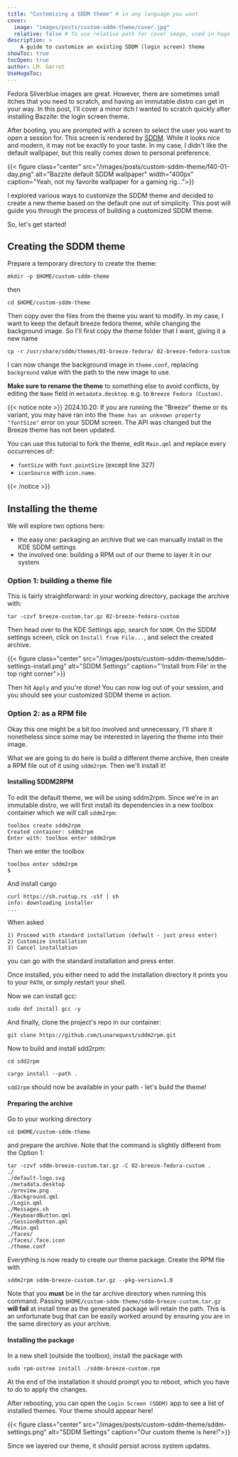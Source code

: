```yaml
---
title: "Customizing a SDDM theme" # in any language you want
cover:
  image: "images/posts/custom-sddm-theme/cover.jpg"
  relative: false # To use relative path for cover image, used in hugo Page-bundles
description: >
    A guide to customize an existing SDDM (login screen) theme
showToc: true
tocOpen: true
author: LM. Garret
UseHugoToc:
---
```


Fedora Silverblue images are great. However, there are sometimes small itches that you need to scratch, and having an immutable distro can get in your way. In this post, I'll cover a minor itch I wanted to scratch quickly after installing Bazzite: the login screen theme.

After booting, you are prompted with a screen to select the user you want to open a session for. This screen is rendered by [SDDM](https://github.com/sddm/sddm/). While it looks nice and modern, it may not be exactly to your taste. In my case, I didn't like the default wallpaper, but this really comes down to personal preference.

{{< figure class="center" src="/images/posts/custom-sddm-theme/f40-01-day.png" alt="Bazzite default SDDM wallpaper" width="400px" caption="Yeah, not my favorite wallpaper for a gaming rig...">}}

I explored various ways to customize the SDDM theme and decided to create a new theme based on the default one out of simplicity. This post will guide you through the process of building a customized SDDM theme.

So, let's get started!

## Creating the SDDM theme
Prepare a temporary directory to create the theme:
```command
mkdir -p $HOME/custom-sddm-theme
```
then
```command
cd $HOME/custom-sddm-theme
```

Then copy over the files from the theme you want to modify. In my case, I want to keep the default breeze fedora theme, while changing the background image. So I'll first copy the theme folder that I want, giving it a new name
```command
cp -r /usr/share/sddm/themes/01-breeze-fedora/ 02-breeze-fedora-custom
```

I can now change the background image in `theme.conf`, replacing `background` value with the path to the new image to use.

**Make sure to rename the theme** to something else to avoid conflicts, by editing the `Name` field in `metadata.desktop`. e.g. to `Breeze Fedora (Custom)`.

{{< notice note >}}
2024.10.20: If you are running the "Breeze" theme or its variant, you may have ran into the
`Theme has an unknown property "fontSize"` error on your SDDM screen. The API was changed but the Breeze theme has not been updated. 

You can use this tutorial to fork the theme, edit `Main.qml` and replace every occurrences of:
 - `fontSize` with `font.pointSize` (except line 327)
 - `iconSource` with `icon.name`.


{{< /notice >}}

## Installing the theme
We will explore two options here:
 - the easy one: packaging an archive that we can manually install in the KDE SDDM settings
 - the involved one: building a RPM out of our theme to layer it in our system

### Option 1: building a theme file
This is fairly straightforward: in your working directory, package the archive with:
```command
tar -czvf breeze-custom.tar.gz 02-breeze-fedora-custom
```

Then head over to the KDE Settings app, search for `SDDM`. On the SDDM settings screen, click on `Install from File...`, and select the created archive.

{{< figure class="center" src="/images/posts/custom-sddm-theme/sddm-settings-install.png" alt="SDDM Settings" caption="'Install from File' in the top right corner">}}

Then hit `Apply` and you're done! You can now log out of your session, and you should see your customized SDDM theme in action.

### Option 2: as a RPM file
Okay this one might be a bit too involved and unnecessary, I'll share it nonetheless since some may be interested in layering the theme into their image.

What we are going to do here is build a different theme archive, then create a RPM file out of it using `sddm2rpm`. Then we'll install it!

#### Installing SDDM2RPM
To edit the default theme, we will be using sddm2rpm. Since we're in an immutable distro, we will first install its dependencies in a new toolbox container which we will call `sddm2rpm`:
```command
toolbox create sddm2rpm
Created container: sddm2rpm
Enter with: toolbox enter sddm2rpm
```

Then we enter the toolbox
```command
toolbox enter sddm2rpm
$
```

And install cargo
```command
curl https://sh.rustup.rs -sSf | sh
info: downloading installer
...
```

When asked
```console
1) Proceed with standard installation (default - just press enter)
2) Customize installation
3) Cancel installation
```
you can go with the standard installation and press enter.

Once installed, you either need to add the installation directory it prints you to your `PATH`, or simply restart your shell.

Now we can install gcc:
```command
sudo dnf install gcc -y
```

And finally, clone the project's repo in our container:

```command
git clone https://github.com/Lunarequest/sddm2rpm.git
```

Now to build and install sdd2rpm:
```command
cd sdd2rpm
```

```command
cargo install --path .
```

`sdd2rpm` should now be available in your path - let's build the theme!

#### Preparing the archive
Go to your working directory
```command
cd $HOME/custom-sddm-theme
```

and prepare the archive. Note that the command is slightly different from the Option 1:
```command
tar -czvf sddm-breeze-custom.tar.gz -C 02-breeze-fedora-custom .
./
./default-logo.svg
./metadata.desktop
./preview.png
./Background.qml
./Login.qml
./Messages.sh
./KeyboardButton.qml
./SessionButton.qml
./Main.qml
./faces/
./faces/.face.icon
./theme.conf
```

Everything is now ready to create our theme package. Create the RPM file with
```command
sddm2rpm sddm-breeze-custom.tar.gz --pkg-version=1.0
```

Note that you **must** be in the tar archive directory when running this command. Passing `$HOME/custom-sddm-theme/sddm-breeze-custom.tar.gz` **will fail** at install time as the generated package will retain the path. This is an unfortunate bug that can be easily worked around by ensuring you are in the same directory as your archive.

#### Installing the package
In a new shell (outside the toolbox), install the package with
```command
sudo rpm-ostree install ./sddm-breeze-custom.rpm
```

At the end of the installation it should prompt you to reboot, which you have to do to apply the changes.

After rebooting, you can open the `Login Screen (SDDM)` app to see a list of installed themes. Your theme should appear here!


{{< figure class="center" src="/images/posts/custom-sddm-theme/sddm-settings.png" alt="SDDM Settings" caption="Our custom theme is here!">}}

Since we layered our theme, it should persist across system updates.

